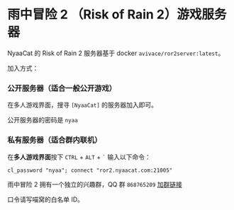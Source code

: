# 雨中冒险 2 （Risk of Rain 2）游戏服务器

NyaaCat 的 Risk of Rain 2 服务器基于 docker `avivace/ror2server:latest`。

加入方式：

### 公开服务器（适合一般公开游戏）

在多人游戏界面，搜寻 `[NyaaCat]` 的服务器加入即可。

公开服务器的密码是 `nyaa`

### 私有服务器（适合群内联机）

在**多人游戏界面**按下 `CTRL` + `ALT` + `` ` `` 输入以下命令：

```
cl_password "nyaa"; connect "ror2.nyaacat.com:21005"
```

雨中冒险 2 拥有一个独立的兴趣群，QQ 群 `868765209` [加群链接](https://jq.qq.com/?_wv=1027&k=n8HbEGtL)

口令请写喵窝的白名单 ID。
